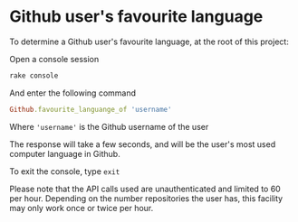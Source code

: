 Github user's favourite language
================================

To determine a Github user's favourite language, at the root of this project:

Open a console session

```bash
rake console
```

And enter the following command

```ruby
Github.favourite_languange_of 'username'
```

Where `'username'` is the Github username of the user

The response will take a few seconds, and will be the user's most used computer language in Github.

To exit the console, type `exit`

Please note that the API calls used are unauthenticated and limited to 60 per hour. Depending on the
number repositories the user has, this facility may only work once or twice per hour.
